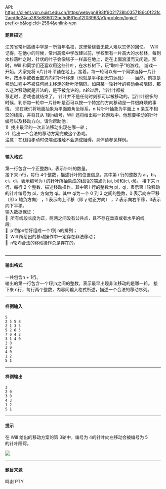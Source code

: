API: https://client.vpn.nuist.edu.cn/https/webvpn893ff9021738b0357186c0f23fc2aed6e24ca283e886022bc5d861ea12f03963/v1/problem/logic?prefix=b&logicId=2584&enlink-vpn

#### 题目描述

江苏省常州高级中学是一所百年名校，这里萦绕着无数人难以忘怀的回忆。  Will 记得，在他小的时候，常州高级中学改建以前，学校里有一片高大的水杉林，每到水杉落叶之时，针状的叶子会像毯子一样盖在地上，走在上面浪漫而又闲适。那时，Will 和同学们还喜欢用这些针叶，在水杉树下，玩“取叶子”的游戏。 游戏一开始，大家先将 n片针叶平铺在地上。接着，每一轮可以有一个同学选择一片针叶，按水平或者垂直方向将针叶移走（也就是平移到无穷远处）——当然，前提是移动过程中不被任何尚未移走的针叶所阻碍。如果某一轮针叶的移动会被阻碍，那么这次移动就是非法的，是不被允许的。n轮过后，当针叶都被  
移走时，游戏也就结束了。 针叶并不是任何时刻都可以被移动的。当针叶很多的时候，判断每一轮中一片针叶是否可以按一个特定的方向移动是一件很麻烦的事情。 现在我们将地面抽象为平面直角坐标系，n 片针叶抽象为平面上 n 条互不相交的线段，并将其从 1到n编号，Will 还将给出每一轮游戏中，他想要移动的针叶编号以及移动方向，请你帮助他：  
1)  找出最早的一次非法移动出现在哪一轮；  
2)  给出一个合法的移动方案完成这个游戏。  
注意：在线段移动时仅端点接触不会造成阻碍，具体请参见样例。

---

#### 输入格式

第一行包含一个正整数n，表示针叶的数量。  
接下来 n行，每行 4个整数，描述针叶的位置信息。其中第 i 行的整数为 ai，bi，ci，di，表示编号为 i 的针叶所抽象成的线段的端点为(ai, bi)和(ci, di)。 接下来 n 行，每行 2 个整数，描述移动操作。其中第 i 行的整数为 pi，qi，表示第 i 轮移动的针叶编号为 pi，方向为 qi。其中 qi为一个 0 到 3 之间的整数，0 表示向左平移（即 x 轴负方向） ，1 表示向上平移（即 y 轴正方向） ，2 表示向右平移，3表示向下平移。  
输入数据保证：  
  所有线段长度为正，两两之间没有公共点，且不存在垂直或者水平的线  
段;  
  p1到pn恰好组成一个1到 n的排列；  
  Will 所给出的移动操作中一定存在非法移动；  
  n轮均合法的移动操作总是存在的。   
 

---

#### 输出格式

一共包含n + 1行。  
输出的第一行包含一个1到n之间的整数，表示最早出现非法移动的是哪一轮。 接下来 n行，每行两个整数，内容同输入格式所述，描述一个合法的移动序列。

---

#### 样例输入
```
5 
2 5 5 8 
2 1 3 5 
5 2 6 5 
7 0 4 2 
3 1 4 0 
2 0 
3 0 
4 0 
1 2 
5 1 
```

---

#### 样例输出
```
3 
2 0 
3 0 
4 3 
1 2 
5 1 
```

---

#### 提示

在 Will 给出的移动方案的第 3轮中，编号为 4的针叶向左移动会被编号为 5  
的针叶阻碍。

![](../file/2584_0.jpg)

---

#### 题目来源

鸣谢 PTY